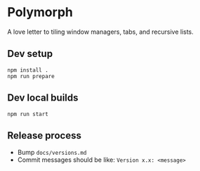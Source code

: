 # Polymorph
A love letter to tiling window managers, tabs, and recursive lists.

## Dev setup 
```
npm install . 
npm run prepare
```

## Dev local builds
```
npm run start
```

## Release process
- Bump `docs/versions.md`
- Commit messages should be like: `Version x.x: <message>`